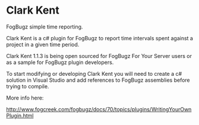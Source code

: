 Clark Kent
==========

FogBugz simple time reporting.

Clark Kent is a c# plugin for FogBugz to report time intervals spent against a project in a given time period.

Clark Kent 1.1.3 is being open sourced for FogBugz For Your Server users or as a sample for FogBugz plugin developers.

To start modifying or developing Clark Kent you will need to create a c# solution in Visual Studio and add references 
to FogBugz assemblies before trying to compile.

More info here:

http://www.fogcreek.com/fogbugz/docs/70/topics/plugins/WritingYourOwnPlugin.html

